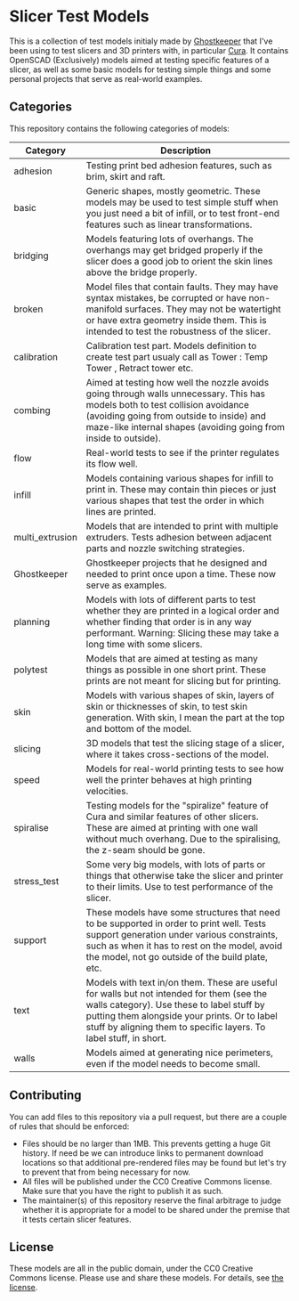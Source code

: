 Slicer Test Models
==================
This is a collection of test models initialy made by [Ghostkeeper](https://github.com/Ghostkeeper/SlicerTestModels) that I've been using to test slicers and 3D printers with, in particular [Cura](https://github.com/Ultimaker/Cura). It contains OpenSCAD (Exclusively) models aimed at testing specific features of a slicer, as well as some basic models for testing simple things and some personal projects that serve as real-world examples.

Categories
----------
This repository contains the following categories of models:

Category        | Description
--------------- | -----------
adhesion        | Testing print bed adhesion features, such as brim, skirt and raft.
basic           | Generic shapes, mostly geometric. These models may be used to test simple stuff when you just need a bit of infill, or to test front-end features such as linear transformations.
bridging        | Models featuring lots of overhangs. The overhangs may get bridged properly if the slicer does a good job to orient the skin lines above the bridge properly.
broken          | Model files that contain faults. They may have syntax mistakes, be corrupted or have non-manifold surfaces. They may not be watertight or have extra geometry inside them. This is intended to test the robustness of the slicer.
calibration     | Calibration test part. Models definition to create test part usualy call as Tower : Temp Tower , Retract tower etc.
combing         | Aimed at testing how well the nozzle avoids going through walls unnecessary. This has models both to test collision avoidance (avoiding going from outside to inside) and maze-like internal shapes (avoiding going from inside to outside).
flow            | Real-world tests to see if the printer regulates its flow well.
infill          | Models containing various shapes for infill to print in. These may contain thin pieces or just various shapes that test the order in which lines are printed.
multi_extrusion | Models that are intended to print with multiple extruders. Tests adhesion between adjacent parts and nozzle switching strategies.
Ghostkeeper     | Ghostkeeper projects that he designed and needed to print once upon a time. These now serve as examples.
planning        | Models with lots of different parts to test whether they are printed in a logical order and whether finding that order is in any way performant. Warning: Slicing these may take a long time with some slicers.
polytest        | Models that are aimed at testing as many things as possible in one short print. These prints are not meant for slicing but for printing.
skin            | Models with various shapes of skin, layers of skin or thicknesses of skin, to test skin generation. With skin, I mean the part at the top and bottom of the model.
slicing         | 3D models that test the slicing stage of a slicer, where it takes cross-sections of the model.
speed           | Models for real-world printing tests to see how well the printer behaves at high printing velocities.
spiralise       | Testing models for the "spiralize" feature of Cura and similar features of other slicers. These are aimed at printing with one wall without much overhang. Due to the spiralising, the z-seam should be gone.
stress_test     | Some very big models, with lots of parts or things that otherwise take the slicer and printer to their limits. Use to test performance of the slicer.
support         | These models have some structures that need to be supported in order to print well. Tests support generation under various constraints, such as when it has to rest on the model, avoid the model, not go outside of the build plate, etc.
text            | Models with text in/on them. These are useful for walls but not intended for them (see the walls category). Use these to label stuff by putting them alongside your prints. Or to label stuff by aligning them to specific layers. To label stuff, in short.
walls           | Models aimed at generating nice perimeters, even if the model needs to become small.


Contributing
------------
You can add files to this repository via a pull request, but there are a couple of rules that should be enforced:
* Files should be no larger than 1MB. This prevents getting a huge Git history. If need be we can introduce links to permanent download locations so that additional pre-rendered files may be found but let's try to prevent that from being necessary for now.
* All files will be published under the CC0 Creative Commons license. Make sure that you have the right to publish it as such.
* The maintainer(s) of this repository reserve the final arbitrage to judge whether it is appropriate for a model to be shared under the premise that it tests certain slicer features.

License
-------
These models are all in the public domain, under the CC0 Creative Commons license. Please use and share these models. For details, see [the license](https://github.com/Ghostkeeper/SlicerTestModels/blob/master/LICENSE.md).
